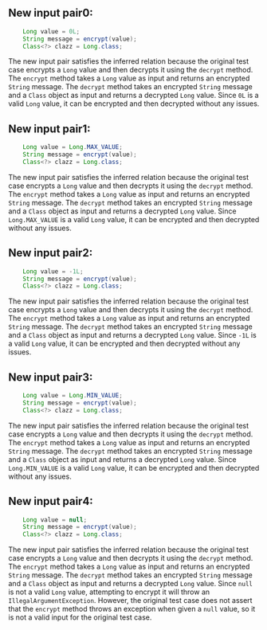 ## New input pair0:
```java
    Long value = 0L;
    String message = encrypt(value);
    Class<?> clazz = Long.class;
```
The new input pair satisfies the inferred relation because the original test case encrypts a `Long` value and then decrypts it using the `decrypt` method. The `encrypt` method takes a `Long` value as input and returns an encrypted `String` message. The `decrypt` method takes an encrypted `String` message and a `Class` object as input and returns a decrypted `Long` value. Since `0L` is a valid `Long` value, it can be encrypted and then decrypted without any issues.

## New input pair1:
```java
    Long value = Long.MAX_VALUE;
    String message = encrypt(value);
    Class<?> clazz = Long.class;
```
The new input pair satisfies the inferred relation because the original test case encrypts a `Long` value and then decrypts it using the `decrypt` method. The `encrypt` method takes a `Long` value as input and returns an encrypted `String` message. The `decrypt` method takes an encrypted `String` message and a `Class` object as input and returns a decrypted `Long` value. Since `Long.MAX_VALUE` is a valid `Long` value, it can be encrypted and then decrypted without any issues.

## New input pair2:
```java
    Long value = -1L;
    String message = encrypt(value);
    Class<?> clazz = Long.class;
```
The new input pair satisfies the inferred relation because the original test case encrypts a `Long` value and then decrypts it using the `decrypt` method. The `encrypt` method takes a `Long` value as input and returns an encrypted `String` message. The `decrypt` method takes an encrypted `String` message and a `Class` object as input and returns a decrypted `Long` value. Since `-1L` is a valid `Long` value, it can be encrypted and then decrypted without any issues.

## New input pair3:
```java
    Long value = Long.MIN_VALUE;
    String message = encrypt(value);
    Class<?> clazz = Long.class;
```
The new input pair satisfies the inferred relation because the original test case encrypts a `Long` value and then decrypts it using the `decrypt` method. The `encrypt` method takes a `Long` value as input and returns an encrypted `String` message. The `decrypt` method takes an encrypted `String` message and a `Class` object as input and returns a decrypted `Long` value. Since `Long.MIN_VALUE` is a valid `Long` value, it can be encrypted and then decrypted without any issues.

## New input pair4:
```java
    Long value = null;
    String message = encrypt(value);
    Class<?> clazz = Long.class;
```
The new input pair satisfies the inferred relation because the original test case encrypts a `Long` value and then decrypts it using the `decrypt` method. The `encrypt` method takes a `Long` value as input and returns an encrypted `String` message. The `decrypt` method takes an encrypted `String` message and a `Class` object as input and returns a decrypted `Long` value. Since `null` is not a valid `Long` value, attempting to encrypt it will throw an `IllegalArgumentException`. However, the original test case does not assert that the `encrypt` method throws an exception when given a `null` value, so it is not a valid input for the original test case.
